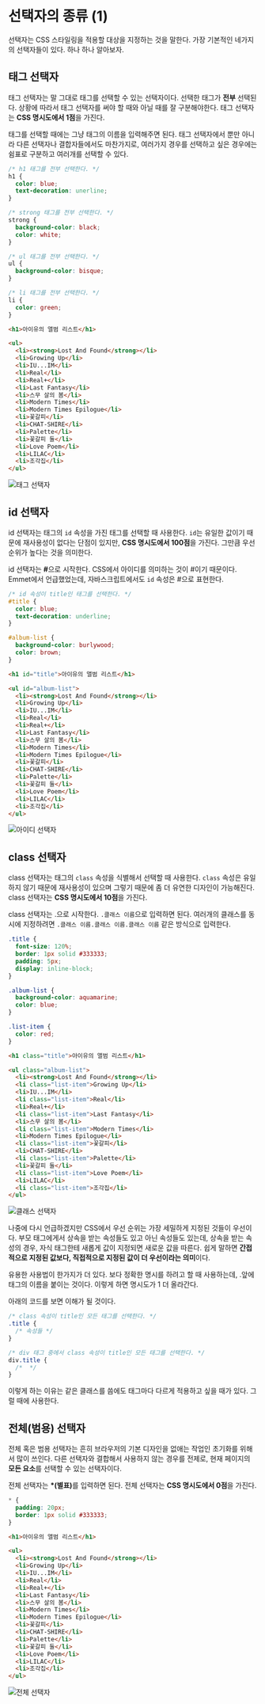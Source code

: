 # 선택자의 종류 (1)
선택자는 CSS 스타일링을 적용할 대상을 지정하는 것을 말한다. 가장 기본적인 네가지의 선택자들이 있다. 하나 하나 알아보자.

## 태그 선택자
태그 선택자는 말 그대로 태그를 선택할 수 있는 선택자이다. 선택한 태그가 **전부** 선택된다. 상황에 따라서 태그 선택자를 써야 할 때와 아닐 때를 잘 구분해야한다. 태그 선택자는 **CSS 명시도에서 1점**을 가진다.

태그를 선택할 때에는 그냥 태그의 이름을 입력해주면 된다. 태그 선택자에서 뿐만 아니라 다른 선택자나 결합자들에서도 마찬가지로, 여러가지 경우를 선택하고 싶은 경우에는 쉼표로 구분하고 여러개를 선택할 수 있다.

```css
/* h1 태그를 전부 선택한다. */
h1 {
  color: blue;
  text-decoration: unerline;
}

/* strong 태그를 전부 선택한다. */
strong {
  background-color: black;
  color: white;
}

/* ul 태그를 전부 선택한다. */
ul {
  background-color: bisque;
}

/* li 태그를 전부 선택한다. */
li {
  color: green;
}
```

```html
<h1>아이유의 앨범 리스트</h1>

<ul>
  <li><strong>Lost And Found</strong></li>
  <li>Growing Up</li>
  <li>IU...IM</li>
  <li>Real</li>
  <li>Real+</li>
  <li>Last Fantasy</li>
  <li>스무 살의 봄</li>
  <li>Modern Times</li>
  <li>Modern Times Epilogue</li>
  <li>꽃갈피</li>
  <li>CHAT-SHIRE</li>
  <li>Palette</li>
  <li>꽃갈피 둘</li>
  <li>Love Poem</li>
  <li>LILAC</li>
  <li>조각집</li>
</ul>
```

![태그 선택자](https://drive.google.com/uc?export=view&id=1vnKhH_4La7GKKfrQP-bFxbgSbk0vklYZ)

## id 선택자
id 선택자는 태그의 `id` 속성을 가진 태그를 선택할 때 사용한다. `id`는 유일한 값이기 때문에 재사용성이 없다는 단점이 있지만, **CSS 명시도에서 100점**을 가진다. 그만큼 우선순위가 높다는 것을 의미한다.

id 선택자는 <strong>#</strong>으로 시작한다. CSS에서 아이디를 의미하는 것이 #이기 때문이다. Emmet에서 언급했었는데, 자바스크립트에서도 `id` 속성은 #으로 표현한다.

```css
/* id 속성이 title인 태그를 선택한다. */
#title {
  color: blue;
  text-decoration: underline;
}

#album-list {
  background-color: burlywood;
  color: brown;
}
```

```html
<h1 id="title">아이유의 앨범 리스트</h1>

<ul id="album-list">
  <li><strong>Lost And Found</strong></li>
  <li>Growing Up</li>
  <li>IU...IM</li>
  <li>Real</li>
  <li>Real+</li>
  <li>Last Fantasy</li>
  <li>스무 살의 봄</li>
  <li>Modern Times</li>
  <li>Modern Times Epilogue</li>
  <li>꽃갈피</li>
  <li>CHAT-SHIRE</li>
  <li>Palette</li>
  <li>꽃갈피 둘</li>
  <li>Love Poem</li>
  <li>LILAC</li>
  <li>조각집</li>
</ul>
```

![아이디 선택자](https://drive.google.com/uc?export=view&id=1s78ihQTUL1nn3MXoJVl620svhzBGA5eo)
## class 선택자
class 선택자는 태그의 `class` 속성을 식별해서 선택할 때 사용한다. `class` 속성은 유일하지 않기 때문에 재사용성이 있으며 그렇기 때문에 좀 더 유연한 디자인이 가능해진다. class 선택자는 **CSS 명시도에서 10점**을 가진다.

class 선택자는 .으로 시작한다. `.클래스 이름`으로 입력하면 된다. 여러개의 클래스를 동시에 지정하려면 `.클래스 이름.클래스 이름.클래스 이름` 같은 방식으로 입력한다.

```css
.title {
  font-size: 120%;
  border: 1px solid #333333;
  padding: 5px;
  display: inline-block;
}

.album-list {
  background-color: aquamarine;
  color: blue;
}

.list-item {
  color: red;
}
```

```html
<h1 class="title">아이유의 앨범 리스트</h1>

<ul class="album-list">
  <li><strong>Lost And Found</strong></li>
  <li class="list-item">Growing Up</li>
  <li>IU...IM</li>
  <li class="list-item">Real</li>
  <li>Real+</li>
  <li class="list-item">Last Fantasy</li>
  <li>스무 살의 봄</li>
  <li class="list-item">Modern Times</li>
  <li>Modern Times Epilogue</li>
  <li class="list-item">꽃갈피</li>
  <li>CHAT-SHIRE</li>
  <li class="list-item">Palette</li>
  <li>꽃갈피 둘</li>
  <li class="list-item">Love Poem</li>
  <li>LILAC</li>
  <li class="list-item">조각집</li>
</ul>
```

![클래스 선택자](https://drive.google.com/uc?export=view&id=1MyOdA2ZuZvXyFwxoXFZAqlsooK5RCSHa)

나중에 다시 언급하겠지만 CSS에서 우선 순위는 가장 세밀하게 지정된 것들이 우선이다. 부모 태그에게서 상속을 받는 속성들도 있고 아닌 속성들도 있는데, 상속을 받는 속성의 경우, 자식 태그한테 새롭게 값이 지정되면 새로운 값을 따른다. 쉽게 말하면 **간접적으로 지정된 값보다, 직접적으로 지정된 값이 더 우선이라는 의미**이다.

유용한 사용법이 한가지가 더 있다. 보다 정확한 명시를 하려고 할 때 사용하는데, .앞에 태그의 이름을 붙이는 것이다. 이렇게 하면 명시도가 1 더 올라간다.

아래의 코드를 보면 이해가 될 것이다.

```css
/* class 속성이 title인 모든 태그를 선택한다. */
.title {
  /* 속성들 */
}

/* div 태그 중에서 class 속성이 title인 모든 태그를 선택한다. */
div.title {
  /*  */
}
```

이렇게 하는 이유는 같은 클래스를 씀에도 태그마다 다르게 적용하고 싶을 때가 있다. 그럴 때에 사용한다.

## 전체(범용) 선택자
전체 혹은 범용 선택자는 흔히 브라우저의 기본 디자인을 없애는 작업인 초기화를 위해서 많이 쓰인다. 다른 선택자와 결합해서 사용하지 않는 경우를 전제로, 현재 페이지의 **모든 요소**를 선택할 수 있는 선택자이다.

전체 선택자는 <strong>*(별표)</strong>를 입력하면 된다. 전체 선택자는 **CSS 명시도에서 0점**을 가진다.

```css
* {
  padding: 20px;
  border: 1px solid #333333;
}
```

```html
<h1>아이유의 앨범 리스트</h1>

<ul>
  <li><strong>Lost And Found</strong></li>
  <li>Growing Up</li>
  <li>IU...IM</li>
  <li>Real</li>
  <li>Real+</li>
  <li>Last Fantasy</li>
  <li>스무 살의 봄</li>
  <li>Modern Times</li>
  <li>Modern Times Epilogue</li>
  <li>꽃갈피</li>
  <li>CHAT-SHIRE</li>
  <li>Palette</li>
  <li>꽃갈피 둘</li>
  <li>Love Poem</li>
  <li>LILAC</li>
  <li>조각집</li>
</ul>
```

![전체 선택자](https://drive.google.com/uc?export=view&id=1eE-jGEFx6dHZjzvcSYkT6bJTR49R8dvf)